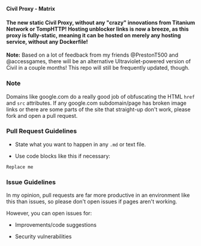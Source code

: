 **Civil Proxy - Matrix**

#### The new static Civil Proxy, without any "crazy" innovations from Titanium Network or TompHTTP! Hosting unblocker links is now a breeze, as this proxy is fully-static, meaning it can be hosted on merely any hosting service, without any Dockerfile!

**Note:** Based on a lot of feedback from my friends @PrestonT500 and @accessgames, there will be an alternative Ultraviolet-powered version of Civil in a couple months! This repo will still be frequently updated, though.

### Note

Domains like google.com do a really good job of obfuscating the HTML `href` and `src` attributes. If any google.com subdomain/page has broken image links or there are some parts of the site that straight-up don't work, please fork and open a pull request.

### Pull Request Guidelines

- State what you want to happen in any `.md` or text file.

- Use code blocks like this if necessary:

```
Replace me
```

### Issue Guidelines

In my opinion, pull requests are far more productive in an environment like this than issues, so please don't open issues if pages aren't working.

However, you can open issues for:

- Improvements/code suggestions

- Security vulnerabilities